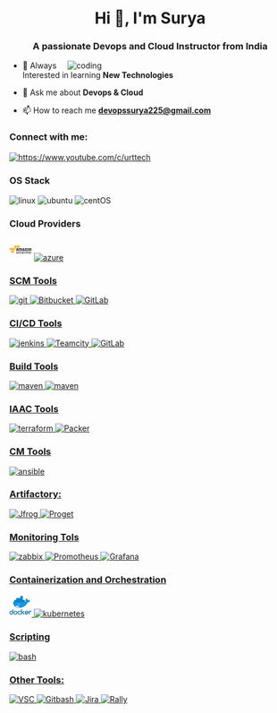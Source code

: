 <h1 align="center">Hi 👋, I'm Surya</h1>
<h3 align="center">A passionate Devops and Cloud Instructor from India</h3>
<img align="right" alt="coding" width="400" src="https://cdn.dribbble.com/users/1162077/screenshots/3848914/programmer.gif">


- 🌱 Always Interested in learning **New Technologies**

- 💬 Ask me about **Devops & Cloud**

- 📫 How to reach me **devopssurya225@gmail.com**

<h3 align="left">Connect with me:</h3>
<p align="left">
<a href="https://www.youtube.com/c/https://www.youtube.com/c/urttech" target="blank"><img align="center" src="https://raw.githubusercontent.com/rahuldkjain/github-profile-readme-generator/master/src/images/icons/Social/youtube.svg" alt="https://www.youtube.com/c/urttech" height="30" width="40" /></a>
</p>


### OS Stack
<p align="left"><img src="https://brandlogos.net/wp-content/uploads/2020/03/Linux-logo.png" alt="linux" title="linux" width="40" height="40"/>  <img src="https://www.vectorlogo.zone/logos/ubuntu/ubuntu-icon.svg" alt="ubuntu" title="ubuntu" width="40" height="40"/>  <img src="https://www.vectorlogo.zone/logos/centos/centos-icon.svg" alt="centOS" title="centOS" width="40" height="40"/> </p>


### Cloud Providers
<p align="left"><img src="https://raw.githubusercontent.com/devicons/devicon/master/icons/amazonwebservices/amazonwebservices-original-wordmark.svg" alt="aws" width="40" height="40"/> </a> <a href="https://azure.microsoft.com/en-in/" target="_blank" rel="noreferrer"> <img src="https://www.vectorlogo.zone/logos/microsoft_azure/microsoft_azure-icon.svg" alt="azure" width="40" height="40"/>  </p>

### SCM Tools
<p align="left"> <img src="https://play-lh.googleusercontent.com/PCpXdqvUWfCW1mXhH1Y_98yBpgsWxuTSTofy3NGMo9yBTATDyzVkqU580bfSln50bFU=s180-rw" alt="git" title="git" width="40" height="40"/> <img src="https://poeditor.com/blog/wp-content/uploads/2014/06/bitbucket-logo.png" alt="Bitbucket" title="BitBucket" width="40" height="40"/>  <img src="https://www.almtoolbox.com/blog/wp-content/uploads//2018/02/gitlab-logo-purple-1.jpg" alt="GitLab" title="GitLab" width="40" height="40"/>  </p>


### CI/CD Tools
<p align="left"> <img src="https://www.vectorlogo.zone/logos/jenkins/jenkins-icon.svg" alt="jenkins" title="jenkins" width="40" height="40"/>  <img src="https://www.plutora.com/wp-content/uploads/2018/08/teamcity.png" alt="Teamcity" title="Teamcity" width="40" height="40"/> <img src="https://www.almtoolbox.com/blog/wp-content/uploads//2018/02/gitlab-logo-purple-1.jpg" alt="GitLab" title="GitLab" width="40" height="40"/> </p>

### Build Tools
<p align="left"> <img src="https://banner2.cleanpng.com/20180607/esv/kisspng-apache-maven-apache-ant-gradle-apache-http-server-apache-maven-5b194e571b97f1.295739891528385111113.jpg" alt="maven" title="Maven" width="40" height="40"/> <img src="https://authy.com/wp-content/uploads/npm-logo.png" alt="maven" title="Maven" width="40" height="40"/> </p>


### IAAC Tools
<p align="left"> <img src="https://www.vectorlogo.zone/logos/terraformio/terraformio-icon.svg" alt="terraform" title="terraform" width="40" height="40"/> <img src="https://media.trustradius.com/product-logos/M0/Qm/14A3HOAGB1LD.PNG" alt="Packer" title="Packer" width="40" height="40"/>  </p>


### CM Tools
<p align="left"> <img src="https://www.vectorlogo.zone/logos/ansible/ansible-icon.svg" alt="ansible" title="ansible" width="40" height="40"/> </p>

### Artifactory:
<p align="left">  <img src="https://encrypted-tbn0.gstatic.com/images?q=tbn:ANd9GcQ9VnWqIykA_K69cw2noleJly3Y01ejKwVkkMRCJWONaorPZOHcMquEM4HetJbDXHX6qpg&usqp=CAU" alt="Jfrog" title="Jfrog" width="40" height="40"/>  <img src="https://seekvectorlogo.com/wp-content/uploads/2019/03/inedo-proget-vector-logo-small.png" alt="Proget" title="Proget" width="40" height="40"/> </p>


### Monitoring Tols
<p align="left"> <img src="https://www.logolynx.com/images/logolynx/89/891729651d169fe5627ad2e67241eec9.jpeg" alt="zabbix" title="zabbix" width="40" height="40"/> <img src="https://encrypted-tbn0.gstatic.com/images?q=tbn:ANd9GcQn-RiOKakl9RTQ2-ly3h_NUWMMG3U_PtmPhAE_s5-6Sf5MQtizBhliXtfLmEyDmFD04-k&usqp=CAU" alt="Promotheus" title="Promotheus" width="40" height="40"/> <img src="https://www.kindpng.com/picc/m/715-7156771_grafana-png-grafana-logo-transparent-png.png" alt="Grafana" title="Grafana" width="40" height="40"/> </p>


### Containerization and Orchestration
<p align="left"> <img src="https://raw.githubusercontent.com/github/explore/80688e429a7d4ef2fca1e82350fe8e3517d3494d/topics/docker/docker.png" alt="docker" title="docker" width="40" height="40"/>  <img src="https://www.vectorlogo.zone/logos/kubernetes/kubernetes-icon.svg" alt="kubernetes" title="kubernetes" width="40" height="40"/> </p>


### Scripting 
<p align="left"> <img src="https://www.vectorlogo.zone/logos/gnu_bash/gnu_bash-icon.svg" alt="bash" title="bashscript" width="40" height="40"/> </p>

### Other Tools:
<p align="left"><img src="https://icon2.cleanpng.com/20180326/xiw/kisspng-visual-studio-code-microsoft-visual-studio-source-notice-5ab888a482caf8.8804624115220430445357.jpg" alt="VSC" title="VisualStudioCode" width="40" height="40"/>  <img src="https://joshmccarty.com/wp-content/uploads/2016/11/gwindows_logo.png" alt="Gitbash" title="Gitbash" width="40" height="40"/> <img src="https://designlogovector.com/wp-content/uploads/2022/02/jira-logo-svg.jpg" alt="Jira" title="Jira" width="40" height="40"/>  <img src="https://encrypted-tbn0.gstatic.com/images?q=tbn:ANd9GcRvCNmTNQGhrmpXUaQ6ZzjuwE6UMM9EoDKbaPD2PREf44ZMtOlLclzhy7woHlNrhtmNKk8&usqp=CAU" alt="Rally" title="Rally" width="40" height="40"/>   </p>
          
